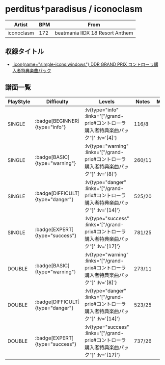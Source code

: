 # perditus†paradisus / iconoclasm

|Artist|BPM|From|
|------|---|----|
|iconoclasm|172|beatmania IIDX 18 Resort Anthem|

## 収録タイトル

- [ :icon{name="simple-icons:windows"} DDR GRAND PRIX コントローラ購入者特典楽曲パック](/grand-prix#コントローラ購入者特典楽曲パック)

## 譜面一覧

|PlayStyle|Difficulty|Levels|Notes|Movie|
|---------|----------|------|-----|-----|
|SINGLE| :badge[BEGINNER]{type="info"} | :lv{type="info" :links='["/grand-prix#コントローラ購入者特典楽曲パック"]' :lv='[4]'} |116/8||
|SINGLE| :badge[BASIC]{type="warning"} | :lv{type="warning" :links='["/grand-prix#コントローラ購入者特典楽曲パック"]' :lv='[8]'} |260/11||
|SINGLE| :badge[DIFFICULT]{type="danger"} | :lv{type="danger" :links='["/grand-prix#コントローラ購入者特典楽曲パック"]' :lv='[14]'} |525/20||
|SINGLE| :badge[EXPERT]{type="success"} | :lv{type="success" :links='["/grand-prix#コントローラ購入者特典楽曲パック"]' :lv='[17]'} |781/25||
|DOUBLE| :badge[BASIC]{type="warning"} | :lv{type="warning" :links='["/grand-prix#コントローラ購入者特典楽曲パック"]' :lv='[8]'} |273/11||
|DOUBLE| :badge[DIFFICULT]{type="danger"} | :lv{type="danger" :links='["/grand-prix#コントローラ購入者特典楽曲パック"]' :lv='[14]'} |523/25||
|DOUBLE| :badge[EXPERT]{type="success"} | :lv{type="success" :links='["/grand-prix#コントローラ購入者特典楽曲パック"]' :lv='[17]'} |737/26||
